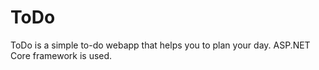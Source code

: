 # ToDo
ToDo is a simple to-do webapp that helps you to plan your day. ASP.NET Core framework is used.
